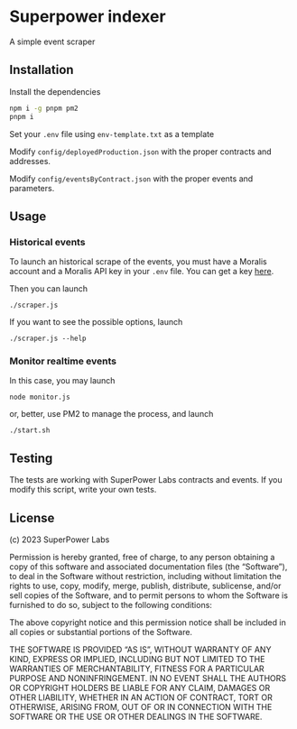 # Superpower indexer

A simple event scraper

## Installation

Install the dependencies

```sh
npm i -g pnpm pm2
pnpm i
```

Set your `.env` file using `env-template.txt` as a template

Modify `config/deployedProduction.json` with the proper contracts and addresses.

Modify `config/eventsByContract.json` with the proper events and parameters.

## Usage

### Historical events

To launch an historical scrape of the events, you must have a Moralis account and a Moralis API key in your `.env` file. You can get a key [here](https://moralis.io/).

Then you can launch

```shell
./scraper.js
```

If you want to see the possible options, launch

```shell
./scraper.js --help
```

### Monitor realtime events

In this case, you may launch

```shell
node monitor.js
```

or, better, use PM2 to manage the process, and launch

```shell
./start.sh
```

## Testing

The tests are working with SuperPower Labs contracts and events. If you modify this script, write your own tests.

## License

(c) 2023 SuperPower Labs

Permission is hereby granted, free of charge, to any person obtaining a copy of this software and associated documentation files (the “Software”), to deal in the Software without restriction, including without limitation the rights to use, copy, modify, merge, publish, distribute, sublicense, and/or sell copies of the Software, and to permit persons to whom the Software is furnished to do so, subject to the following conditions:

The above copyright notice and this permission notice shall be included in all copies or substantial portions of the Software.

THE SOFTWARE IS PROVIDED “AS IS”, WITHOUT WARRANTY OF ANY KIND, EXPRESS OR IMPLIED, INCLUDING BUT NOT LIMITED TO THE WARRANTIES OF MERCHANTABILITY, FITNESS FOR A PARTICULAR PURPOSE AND NONINFRINGEMENT. IN NO EVENT SHALL THE AUTHORS OR COPYRIGHT HOLDERS BE LIABLE FOR ANY CLAIM, DAMAGES OR OTHER LIABILITY, WHETHER IN AN ACTION OF CONTRACT, TORT OR OTHERWISE, ARISING FROM, OUT OF OR IN CONNECTION WITH THE SOFTWARE OR THE USE OR OTHER DEALINGS IN THE SOFTWARE.
